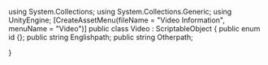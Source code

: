 using System.Collections;
using System.Collections.Generic;
using UnityEngine;
[CreateAssetMenu(fileName = "Video Information", menuName = "Video")]
public class Video : ScriptableObject 
{
    public enum id {};
    public string Englishpath;
    public string Otherpath;
    
}
